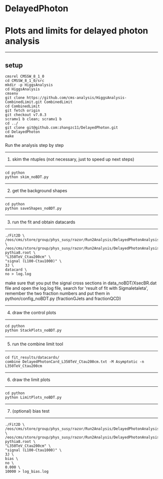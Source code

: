 # DelayedPhoton
Plots and limits for delayed photon analysis
=============================
-----------------------------
setup
-----------------------------
```
cmsrel CMSSW_8_1_0
cd CMSSW_8_1_0/src
mkdir -p HiggsAnalysis
cd HiggsAnalysis
cmsenv
git clone https://github.com/cms-analysis/HiggsAnalysis-CombinedLimit.git CombinedLimit
cd CombinedLimit
git fetch origin
git checkout v7.0.3
scramv1 b clean; scramv1 b
cd ../
git clone git@github.com:zhangzc11/DelayedPhoton.git
cd DelayedPhoton
make
```

Run the analysis step by step

-----------------------------
1. skim the ntuples (not necessary, just to speed up next steps)
-----------------------------
```
cd python
python skim_noBDT.py
```

-----------------------------
2. get the background shapes
-----------------------------
```
cd python 
python saveShapes_noBDT.py
```

-----------------------------
3. run the fit and obtain datacards
-----------------------------
```
./Fit2D \
/eos/cms/store/group/phys_susy/razor/Run2Analysis/DelayedPhotonAnalysis/2016/V4p1_private_REMINIAOD/skim/DelayedPhoton_DoubleEG_2016BCDEFGH_GoodLumi_31p389ifb.root \
/eos/cms/store/group/phys_susy/razor/Run2Analysis/DelayedPhotonAnalysis/2016/V4p1_private_REMINIAOD/skim/GMSB_L350TeV_Ctau200cm_13TeV-pythia8.root \
"L350TeV_Ctau200cm" \
"signal (L100-Ctau1000)" \
3J \
datacard \
no > log.log
```
make sure that you put the signal cross sections in data_noBDT/XsecBR.dat file
and open the log.log file, search for 'result of fit with SigmaIetaIeta', remember the two fraction numbers and put them in python/config_noBDT.py (fractionGJets and fractionQCD)

-----------------------------
4. draw the control plots
-----------------------------
```
cd python
python StackPlots_noBDT.py
```

-----------------------------
5. run the combine limit tool
-----------------------------
```
cd fit_results/datacards/
combine DelayedPhotonCard_L350TeV_Ctau200cm.txt -M Asymptotic -n L350TeV_Ctau200cm
```

-----------------------------
6. draw the limit plots
-----------------------------
```
cd python
python LimitPlots_noBDT.py
```
-----------------------------
7. (optional) bias test
-----------------------------
```
./Fit2D \
/eos/cms/store/group/phys_susy/razor/Run2Analysis/DelayedPhotonAnalysis/2016/V4p1_private_REMINIAOD/skim/DelayedPhoton_DoubleEG_2016BCDEFGH_GoodLumi_31p389ifb.root \
/eos/cms/store/group/phys_susy/razor/Run2Analysis/DelayedPhotonAnalysis/2016/V4p1_private_REMINIAOD/skim/GMSB_L350TeV_Ctau200cm_13TeV-pythia8.root \
"L350TeV_Ctau200cm" \
"signal (L100-Ctau1000)" \
3J \
bias \
no \
0.000 \
10000 > log_bias.log
```



